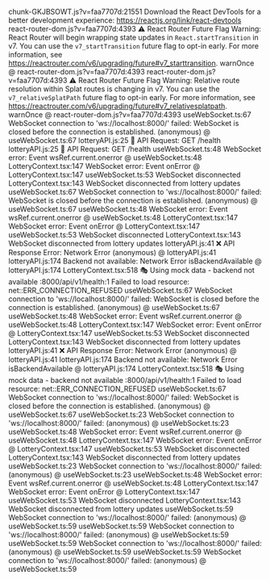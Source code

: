 chunk-GKJBSOWT.js?v=faa7707d:21551 Download the React DevTools for a better development experience: https://reactjs.org/link/react-devtools
react-router-dom.js?v=faa7707d:4393 ⚠️ React Router Future Flag Warning: React Router will begin wrapping state updates in `React.startTransition` in v7. You can use the `v7_startTransition` future flag to opt-in early. For more information, see https://reactrouter.com/v6/upgrading/future#v7_starttransition.
warnOnce @ react-router-dom.js?v=faa7707d:4393
react-router-dom.js?v=faa7707d:4393 ⚠️ React Router Future Flag Warning: Relative route resolution within Splat routes is changing in v7. You can use the `v7_relativeSplatPath` future flag to opt-in early. For more information, see https://reactrouter.com/v6/upgrading/future#v7_relativesplatpath.
warnOnce @ react-router-dom.js?v=faa7707d:4393
useWebSocket.ts:67 WebSocket connection to 'ws://localhost:8000/' failed: WebSocket is closed before the connection is established.
(anonymous) @ useWebSocket.ts:67
lotteryAPI.js:25 🚀 API Request: GET /health
lotteryAPI.js:25 🚀 API Request: GET /health
useWebSocket.ts:48 WebSocket error: Event
wsRef.current.onerror @ useWebSocket.ts:48
LotteryContext.tsx:147 WebSocket error: Event
onError @ LotteryContext.tsx:147
useWebSocket.ts:53 WebSocket disconnected
LotteryContext.tsx:143 WebSocket disconnected from lottery updates
useWebSocket.ts:67 WebSocket connection to 'ws://localhost:8000/' failed: WebSocket is closed before the connection is established.
(anonymous) @ useWebSocket.ts:67
useWebSocket.ts:48 WebSocket error: Event
wsRef.current.onerror @ useWebSocket.ts:48
LotteryContext.tsx:147 WebSocket error: Event
onError @ LotteryContext.tsx:147
useWebSocket.ts:53 WebSocket disconnected
LotteryContext.tsx:143 WebSocket disconnected from lottery updates
lotteryAPI.js:41 ❌ API Response Error: Network Error
(anonymous) @ lotteryAPI.js:41
lotteryAPI.js:174 Backend not available: Network Error
isBackendAvailable @ lotteryAPI.js:174
LotteryContext.tsx:518 🎭 Using mock data - backend not available
:8000/api/v1/health:1  Failed to load resource: net::ERR_CONNECTION_REFUSED
useWebSocket.ts:67 WebSocket connection to 'ws://localhost:8000/' failed: WebSocket is closed before the connection is established.
(anonymous) @ useWebSocket.ts:67
useWebSocket.ts:48 WebSocket error: Event
wsRef.current.onerror @ useWebSocket.ts:48
LotteryContext.tsx:147 WebSocket error: Event
onError @ LotteryContext.tsx:147
useWebSocket.ts:53 WebSocket disconnected
LotteryContext.tsx:143 WebSocket disconnected from lottery updates
lotteryAPI.js:41 ❌ API Response Error: Network Error
(anonymous) @ lotteryAPI.js:41
lotteryAPI.js:174 Backend not available: Network Error
isBackendAvailable @ lotteryAPI.js:174
LotteryContext.tsx:518 🎭 Using mock data - backend not available
:8000/api/v1/health:1  Failed to load resource: net::ERR_CONNECTION_REFUSED
useWebSocket.ts:67 WebSocket connection to 'ws://localhost:8000/' failed: WebSocket is closed before the connection is established.
(anonymous) @ useWebSocket.ts:67
useWebSocket.ts:23 WebSocket connection to 'ws://localhost:8000/' failed: 
(anonymous) @ useWebSocket.ts:23
useWebSocket.ts:48 WebSocket error: Event
wsRef.current.onerror @ useWebSocket.ts:48
LotteryContext.tsx:147 WebSocket error: Event
onError @ LotteryContext.tsx:147
useWebSocket.ts:53 WebSocket disconnected
LotteryContext.tsx:143 WebSocket disconnected from lottery updates
useWebSocket.ts:23 WebSocket connection to 'ws://localhost:8000/' failed: 
(anonymous) @ useWebSocket.ts:23
useWebSocket.ts:48 WebSocket error: Event
wsRef.current.onerror @ useWebSocket.ts:48
LotteryContext.tsx:147 WebSocket error: Event
onError @ LotteryContext.tsx:147
useWebSocket.ts:53 WebSocket disconnected
LotteryContext.tsx:143 WebSocket disconnected from lottery updates
useWebSocket.ts:59 WebSocket connection to 'ws://localhost:8000/' failed: 
(anonymous) @ useWebSocket.ts:59
useWebSocket.ts:59 WebSocket connection to 'ws://localhost:8000/' failed: 
(anonymous) @ useWebSocket.ts:59
useWebSocket.ts:59 WebSocket connection to 'ws://localhost:8000/' failed: 
(anonymous) @ useWebSocket.ts:59
useWebSocket.ts:59 WebSocket connection to 'ws://localhost:8000/' failed: 
(anonymous) @ useWebSocket.ts:59

